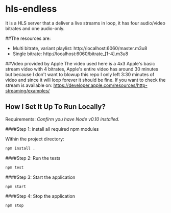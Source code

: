hls-endless
===========

It is a HLS server that a deliver a live streams in loop, it has four audio/video bitrates and one audio-only.


##The resources are:

* Multi bitrate, variant playlist: http://localhost:6060/master.m3u8
* Single bitrate: http://localhost:6060/bitrate_[1-4].m3u8


##Video provided by Apple
The video used here is a 4x3 Apple's basic stream video with 4 bitrates, Apple's entire video has around 30 minutes but because I don't want to blowup this repo I only left 3:30 minutes of video and since it will loop forever it should be fine. 
If you want to check the stream is available on: https://developer.apple.com/resources/http-streaming/examples/


## How I Set It Up To Run Locally?
Requirements: *Confirm you have Node v0.10 installed.*

####Step 1: install all required npm modules

Within the project directory:

```Bash
npm install .
```

####Step 2: Run the tests
```Bash
npm test
```

####Step 3: Start the application

```Bash
npm start
```

####Step 4: Stop the application

```Bash
npm stop
```
